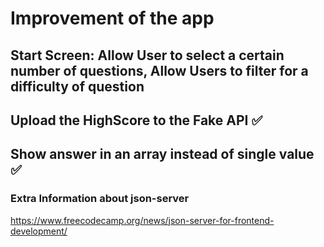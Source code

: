 # Improvement of the app

## Start Screen: Allow User to select a certain number of questions, Allow Users to filter for a difficulty of question

## Upload the HighScore to the Fake API ✅

## Show answer in an array instead of single value ✅

### Extra Information about json-server

https://www.freecodecamp.org/news/json-server-for-frontend-development/
